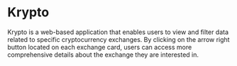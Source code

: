 # Krypto
Krypto is a web-based application that enables users to view and filter data related to specific cryptocurrency exchanges. By clicking on the arrow right button located on each exchange card, users can access more comprehensive details about the exchange they are interested in.
